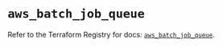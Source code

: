 # `aws_batch_job_queue`

Refer to the Terraform Registry for docs: [`aws_batch_job_queue`](https://registry.terraform.io/providers/hashicorp/aws/6.12.0/docs/resources/batch_job_queue).
